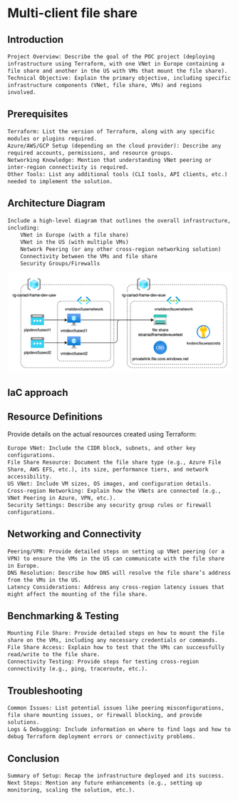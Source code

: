 # Multi-client file share

## Introduction

    Project Overview: Describe the goal of the POC project (deploying infrastructure using Terraform, with one VNet in Europe containing a file share and another in the US with VMs that mount the file share).
    Technical Objective: Explain the primary objective, including specific infrastructure components (VNet, file share, VMs) and regions involved.

## Prerequisites

    Terraform: List the version of Terraform, along with any specific modules or plugins required.
    Azure/AWS/GCP Setup (depending on the cloud provider): Describe any required accounts, permissions, and resource groups.
    Networking Knowledge: Mention that understanding VNet peering or inter-region connectivity is required.
    Other Tools: List any additional tools (CLI tools, API clients, etc.) needed to implement the solution.

## Architecture Diagram

    Include a high-level diagram that outlines the overall infrastructure, including:
        VNet in Europe (with a file share)
        VNet in the US (with multiple VMs)
        Network Peering (or any other cross-region networking solution)
        Connectivity between the VMs and file share
        Security Groups/Firewalls

![](./architecture.drawio.png)

## IaC approach
    



## Resource Definitions

Provide details on the actual resources created using Terraform:

    Europe VNet: Include the CIDR block, subnets, and other key configurations.
    File Share Resource: Document the file share type (e.g., Azure File Share, AWS EFS, etc.), its size, performance tiers, and network accessibility.
    US VNet: Include VM sizes, OS images, and configuration details.
    Cross-region Networking: Explain how the VNets are connected (e.g., VNet Peering in Azure, VPN, etc.).
    Security Settings: Describe any security group rules or firewall configurations.

## Networking and Connectivity

    Peering/VPN: Provide detailed steps on setting up VNet peering (or a VPN) to ensure the VMs in the US can communicate with the file share in Europe.
    DNS Resolution: Describe how DNS will resolve the file share’s address from the VMs in the US.
    Latency Considerations: Address any cross-region latency issues that might affect the mounting of the file share.

##  Benchmarking & Testing

    Mounting File Share: Provide detailed steps on how to mount the file share on the VMs, including any necessary credentials or commands.
    File Share Access: Explain how to test that the VMs can successfully read/write to the file share.
    Connectivity Testing: Provide steps for testing cross-region connectivity (e.g., ping, traceroute, etc.).

##  Troubleshooting

    Common Issues: List potential issues like peering misconfigurations, file share mounting issues, or firewall blocking, and provide solutions.
    Logs & Debugging: Include information on where to find logs and how to debug Terraform deployment errors or connectivity problems.

## Conclusion

    Summary of Setup: Recap the infrastructure deployed and its success.
    Next Steps: Mention any future enhancements (e.g., setting up monitoring, scaling the solution, etc.).